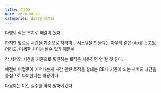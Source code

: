 ```yaml
---
title: 정상화
date: 2020-04-21
categories: diary 정상화
---
```

다행이 작은 조치로 해결이 됬다.

하지만 앞으로 시간을 기준으로 처리하는 시스템을 만들떄는 아무리 같은 ntp를 보고있더라도, 미세한 차이는 날수 있기 때문에

각 서버의 시간을 기준으로 확인하는 로직은 사용하면 안 될 것 같다.

예전에 어렵풋이 기억나는게 시간 관련 로직을 짤대는 DB나 기준이 되는 서버의 시간을 중심으로 짜야한다는 내용이다.

다음에는 이런 실수를 하지 말아야겠다.
